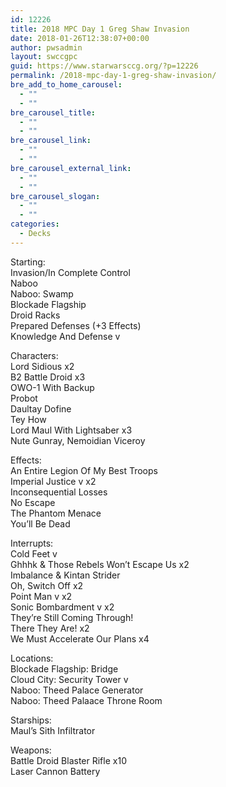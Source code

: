 ```yaml
---
id: 12226
title: 2018 MPC Day 1 Greg Shaw Invasion
date: 2018-01-26T12:38:07+00:00
author: pwsadmin
layout: swccgpc
guid: https://www.starwarsccg.org/?p=12226
permalink: /2018-mpc-day-1-greg-shaw-invasion/
bre_add_to_home_carousel:
  - ""
  - ""
bre_carousel_title:
  - ""
  - ""
bre_carousel_link:
  - ""
  - ""
bre_carousel_external_link:
  - ""
  - ""
bre_carousel_slogan:
  - ""
  - ""
categories:
  - Decks
---
```

Starting:  
Invasion/In Complete Control  
Naboo  
Naboo: Swamp  
Blockade Flagship  
Droid Racks  
Prepared Defenses (+3 Effects)  
Knowledge And Defense v

Characters:  
Lord Sidious x2  
B2 Battle Droid x3  
OWO-1 With Backup  
Probot  
Daultay Dofine  
Tey How  
Lord Maul With Lightsaber x3  
Nute Gunray, Nemoidian Viceroy

Effects:  
An Entire Legion Of My Best Troops  
Imperial Justice v x2  
Inconsequential Losses  
No Escape  
The Phantom Menace  
You’ll Be Dead

Interrupts:  
Cold Feet v  
Ghhhk & Those Rebels Won’t Escape Us x2  
Imbalance & Kintan Strider  
Oh, Switch Off x2  
Point Man v x2  
Sonic Bombardment v x2  
They’re Still Coming Through!  
There They Are! x2  
We Must Accelerate Our Plans x4

Locations:  
Blockade Flagship: Bridge  
Cloud City: Security Tower v  
Naboo: Theed Palace Generator  
Naboo: Theed Palaace Throne Room

Starships:  
Maul’s Sith Infiltrator

Weapons:  
Battle Droid Blaster Rifle x10  
Laser Cannon Battery